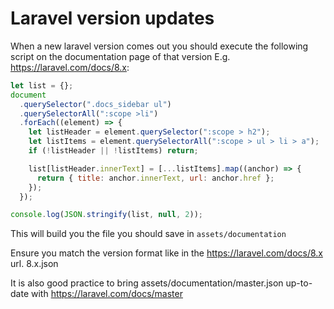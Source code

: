 # Laravel version updates

When a new laravel version comes out you should execute the following script on the documentation page of that version E.g. https://laravel.com/docs/8.x:

```js
let list = {};
document
  .querySelector(".docs_sidebar ul")
  .querySelectorAll(":scope >li")
  .forEach((element) => {
    let listHeader = element.querySelector(":scope > h2");
    let listItems = element.querySelectorAll(":scope > ul > li > a");
    if (!listHeader || !listItems) return;

    list[listHeader.innerText] = [...listItems].map((anchor) => {
      return { title: anchor.innerText, url: anchor.href };
    });
  });

console.log(JSON.stringify(list, null, 2));
```

This will build you the file you should save in `assets/documentation`

Ensure you match the version format like in the https://laravel.com/docs/8.x url. 8.x.json

It is also good practice to bring assets/documentation/master.json up-to-date with https://laravel.com/docs/master

